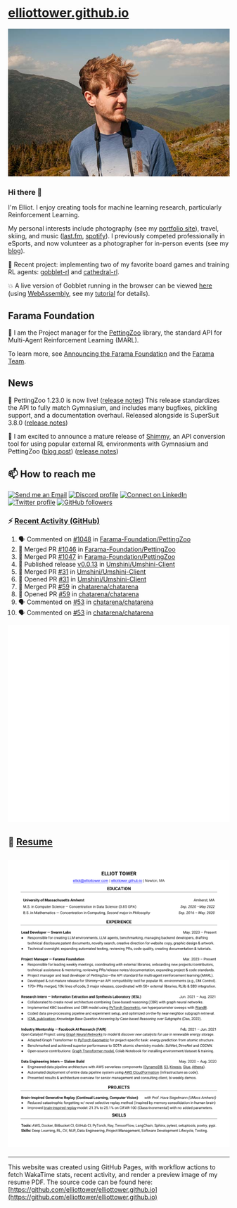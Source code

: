 # [elliottower.github.io](https://github.com/elliottower/elliottower.github.io)

[![A wild Elliot on Mt Washington](https://raw.githubusercontent.com/elliottower/elliottower.github.io/main/src/jpg/DSCF7539-600px.jpg?raw=true)](https://raw.githubusercontent.com/elliottower/elliottower.github.io/main/src/jpg/DSCF7539.jpg?raw=true)

### Hi there 👋

I'm Elliot. I enjoy creating tools for machine learning research, particularly Reinforcement Learning.

My personal interests include photography (see my [portfolio site](https://www.elliottower.com/)), travel, skiing, and music ([last.fm](https://www.last.fm/user/ajsdlfkwer), [spotify](https://open.spotify.com/user/12132818380)). I previously competed professionally in eSports, and now volunteer as a photographer for in-person events (see my [blog](https://www.elliottower.com/stories/?category=events)).

🤖 Recent project: implementing two of my favorite board games and training RL agents: [gobblet-rl](https://github.com/elliottower/gobblet-rl) and [cathedral-rl](https://github.com/elliottower/cathedral-rl). 

💥 A live version of Gobblet running in the browser can be viewed [here](https://elliottower.github.io/gobblet-rl/) (using [WebAssembly](https://webassembly.org/), see my [tutorial](https://github.com/elliottower/gobblet-rl/blob/main/tutorials/WebAssembly/web_assembly.md) for details).

## Farama Foundation

🚀 I am the Project manager for the [PettingZoo](https://github.com/Farama-Foundation/PettingZoo) library, the standard API for Multi-Agent Reinforcement Learning (MARL). 

To learn more, see [Announcing the Farama Foundation](https://farama.org/Announcing-The-Farama-Foundation) and the [Farama Team](https://farama.org/team).

## News

🎉 PettingZoo 1.23.0 is now live! ([release notes](https://github.com/Farama-Foundation/PettingZoo/releases/tag/1.23.0)) This release standardizes the API to fully match Gymnasium, and includes many bugfixes, pickling support, and a documentation overhaul. Released alongside is SuperSuit 3.8.0 ([release notes](https://github.com/Farama-Foundation/SuperSuit/releases/tag/3.8.0)) 

<!-- ![GitHub Release Date](https://img.shields.io/github/release-date/Farama-Foundation/PettingZoo) -->

🎉 I am excited to announce a mature release of [Shimmy](https://github.com/Farama-Foundation/Shimmy), an API conversion tool for using popular external RL environments with Gymnasium and PettingZoo ([blog post](https://farama.org/Announcing-Shimmy)) ([release notes](https://github.com/Farama-Foundation/Shimmy/releases/tag/v1.0.0)) 

## 📫 How to reach me

 [![Send me an Email](https://img.shields.io/badge/email-elliot%40elliottower.com-blue)](mailto:elliot@elliottower.com)
 [![Discord profile](https://img.shields.io/badge/Discord-7289DA?style=flat&logo=discord&logoColor=white)](https://discord.com/users/83091537923145728)
 [![Connect on LinkedIn](https://img.shields.io/badge/--linkedin?label=LinkedIn&logo=LinkedIn&style=social)](https://www.linkedin.com/in/elliot-tower)
 [![Twitter profile](https://img.shields.io/twitter/follow/elliottower?style=social)](https://twitter.com/ElliotTower/)
 [![GitHub followers](https://img.shields.io/github/followers/elliottower?style=social)](https://github.com/elliottower/)

### ⚡ [Recent Activity (GitHub)](https://github.com/elliottower)

<!--START_SECTION:activity-->
1. 🗣 Commented on [#1048](https://github.com/Farama-Foundation/PettingZoo/pull/1048#issuecomment-1667958619) in [Farama-Foundation/PettingZoo](https://github.com/Farama-Foundation/PettingZoo)
2. 🎉 Merged PR [#1046](https://github.com/Farama-Foundation/PettingZoo/pull/1046) in [Farama-Foundation/PettingZoo](https://github.com/Farama-Foundation/PettingZoo)
3. 🎉 Merged PR [#1047](https://github.com/Farama-Foundation/PettingZoo/pull/1047) in [Farama-Foundation/PettingZoo](https://github.com/Farama-Foundation/PettingZoo)
4. 🚀 Published release [v0.0.13](https://github.com/Umshini/Umshini-Client/releases/tag/v0.0.13) in [Umshini/Umshini-Client](https://github.com/Umshini/Umshini-Client)
5. 🎉 Merged PR [#31](https://github.com/Umshini/Umshini-Client/pull/31) in [Umshini/Umshini-Client](https://github.com/Umshini/Umshini-Client)
6. 💪 Opened PR [#31](https://github.com/Umshini/Umshini-Client/pull/31) in [Umshini/Umshini-Client](https://github.com/Umshini/Umshini-Client)
7. 🎉 Merged PR [#59](https://github.com/chatarena/chatarena/pull/59) in [chatarena/chatarena](https://github.com/chatarena/chatarena)
8. 💪 Opened PR [#59](https://github.com/chatarena/chatarena/pull/59) in [chatarena/chatarena](https://github.com/chatarena/chatarena)
9. 🗣 Commented on [#53](https://github.com/chatarena/chatarena/issues/53#issuecomment-1656010974) in [chatarena/chatarena](https://github.com/chatarena/chatarena)
10. 🗣 Commented on [#53](https://github.com/chatarena/chatarena/issues/53#issuecomment-1656005066) in [chatarena/chatarena](https://github.com/chatarena/chatarena)
<!--END_SECTION:activity-->


<picture>
  <a href="https://metrics.lecoq.io/insights?user=elliottower">
   <img src="/github-metrics.svg" alt="Metrics">
  </a>
</picture>

## 📄 [Resume](https://elliottower.github.io/src/pdf/resume.pdf)

<!-- PDF-TO-MARKDOWN:START -->
![Page 1](src/png/page1.png "Page 1")
---
<!-- PDF-TO-MARKDOWN:END -->

----

This website was created using GitHub Pages, with workflow actions to fetch WakaTime stats, recent activity, and render a preview image of my resume PDF. The source code can be found here: [https://github.com/elliottower/elliottower.github.io](https://github.com/elliottower/elliottower.github.io)
